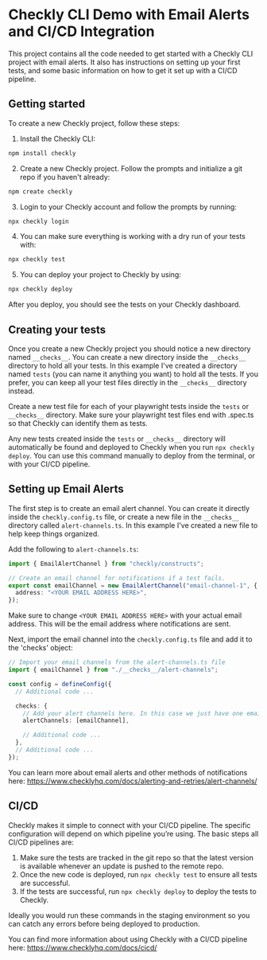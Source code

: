 # Checkly CLI Demo with Email Alerts and CI/CD Integration

This project contains all the code needed to get started with a Checkly CLI project with email alerts. It also has instructions on setting up your first tests, and some basic information on how to get it set up with a CI/CD pipeline. 

## Getting started

To create a new Checkly project, follow these steps:

1. Install the Checkly CLI:

```bash
npm install checkly
```

2. Create a new Checkly project. Follow the prompts and initialize a git repo if you haven't already:

```bash
npm create checkly
```

3. Login to your Checkly account and follow the prompts by running:

```bash
npx checkly login
```

4. You can make sure everything is working with a dry run of your tests with:

```bash
npx checkly test
```

5. You can deploy your project to Checkly by using:

```bash
npx checkly deploy
```
After you deploy, you should see the tests on your Checkly dashboard. 

## Creating your tests

Once you create a new Checkly project you should notice a new directory named `__checks__`. You can create a new directory inside the `__checks__` directory to hold all your tests. In this example I've created a directory named `tests` (you can name it anything you want) to hold all the tests. If you prefer, you can keep all your test files directly in the `__checks__` directory instead. 

Create a new test file for each of your playwright tests inside the `tests` or `__checks__` directory. Make sure your playwright test files end with .spec.ts so that Checkly can identify them as tests.

Any new tests created inside the `tests` or `__checks__` directory will automatically be found and deployed to Checkly when you run `npx checkly deploy`. You can use this command manually to deploy from the terminal, or with your CI/CD pipeline. 

## Setting up Email Alerts

The first step is to create an email alert channel. You can create it directly inside the `checkly.config.ts` file, or create a new file in the `__checks__` directory called `alert-channels.ts`. In this example I've created a new file to help keep things organized.

Add the following to `alert-channels.ts`:

```typescript
import { EmailAlertChannel } from "checkly/constructs";

// Create an email channel for notifications if a test fails.
export const emailChannel = new EmailAlertChannel("email-channel-1", {
  address: "<YOUR EMAIL ADDRESS HERE>",
});
```

Make sure to change `<YOUR EMAIL ADDRESS HERE>` with your actual email address. This will be the email address where notifications are sent. 

Next, import the email channel into the `checkly.config.ts` file and add it to the 'checks' object:

```typescript
// Import your email channels from the alert-channels.ts file
import { emailChannel } from "./__checks__/alert-channels";

const config = defineConfig({
  // Additional code ...

  checks: {
    // Add your alert channels here. In this case we just have one email alert channel. 
    alertChannels: [emailChannel],

    // Additional code ...
  },
  // Additional code ...
});
```

You can learn more about email alerts and other methods of notifications here: https://www.checklyhq.com/docs/alerting-and-retries/alert-channels/

## CI/CD 

Checkly makes it simple to connect with your CI/CD pipeline. The specific configuration will depend on which pipeline you’re using. The basic steps all CI/CD pipelines are: 

1. Make sure the tests are tracked in the git repo so that the latest version is available whenever an update is pushed to the remote repo. 
2. Once the new code is deployed, run `npx checkly test` to ensure all tests are successful. 
3. If the tests are successful, run `npx checkly deploy` to deploy the tests to Checkly. 

Ideally you would run these commands in the staging environment so you can catch any errors before being deployed to production. 

You can find more information about using Checkly with a CI/CD pipeline here: https://www.checklyhq.com/docs/cicd/